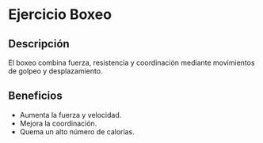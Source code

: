 # Ejercicio Boxeo

## Descripción
El boxeo combina fuerza, resistencia y coordinación mediante movimientos de golpeo y desplazamiento.

## Beneficios
- Aumenta la fuerza y velocidad.
- Mejora la coordinación.
- Quema un alto número de calorías.
